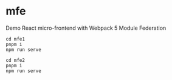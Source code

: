 # mfe

Demo React micro-frontend with Webpack 5 Module Federation

```
cd mfe1
pnpm i
npm run serve

cd mfe2
pnpm i
npm run serve
```
